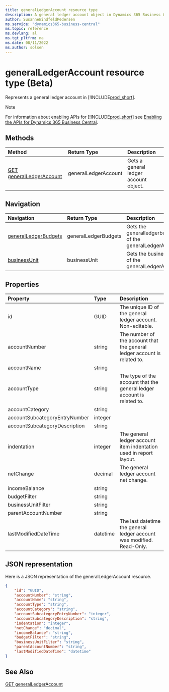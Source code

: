 ```yaml
---
title: generalLedgerAccount resource type
description: A general ledger account object in Dynamics 365 Business Central.
author: SusanneWindfeldPedersen
ms.service: "dynamics365-business-central"
ms.topic: reference
ms.devlang: al
ms.tgt_pltfrm: na
ms.date: 08/11/2022
ms.author: solsen
---
```


# generalLedgerAccount resource type (Beta)

<!-- START>DO_NOT_EDIT -->
<!-- IMPORTANT:Do not edit any of the content between here and the END>DO_NOT_EDIT. -->
Represents a general ledger account in [!INCLUDE[prod_short](../../../includes/prod_short.md)].

> [!NOTE]
> For information about enabling APIs for [!INCLUDE[prod_short](../../../includes/prod_short.md)] see [Enabling the APIs for Dynamics 365 Business Central](../../../api-reference/v2.0/enabling-apis-for-dynamics-nav.md).

## Methods

| Method | Return Type|Description |
|:--------------------|:-----------|:-------------------------|
|[GET generalLedgerAccount](../api/dynamics_generalledgeraccount_get.md)|generalLedgerAccount|Gets a general ledger account object.|


## Navigation

| Navigation |Return Type| Description |
|:----------|:----------|:-----------------|
|[generalLedgerBudgets](dynamics_generalledgerbudgets.md)|generalLedgerBudgets |Gets the generalledgerbudgets of the generalLedgerAccount.|
|[businessUnit](dynamics_businessunit.md)|businessUnit |Gets the businessunit of the generalLedgerAccount.|

## Properties

| Property           | Type   |Description     |
|:-------------------|:-------|:---------------|
|id|GUID|The unique ID of the general ledger account. Non-editable.|
|accountNumber|string|The number of the account that the general ledger account is related to. |
|accountName|string||
|accountType|string|The type of the account that the general ledger account is related to. |
|accountCategory|string||
|accountSubcategoryEntryNumber|integer||
|accountSubcategoryDescription|string||
|indentation|integer|The general ledger account item indentation used in report layout.|
|netChange|decimal|The general ledger account net change. |
|incomeBalance|string||
|budgetFilter|string||
|businessUnitFilter|string||
|parentAccountNumber|string||
|lastModifiedDateTime|datetime|The last datetime the general ledger account was modified. Read-Only.|

## JSON representation

Here is a JSON representation of the generalLedgerAccount resource.


```json
{
    "id": "GUID",
    "accountNumber": "string",
    "accountName": "string",
    "accountType": "string",
    "accountCategory": "string",
    "accountSubcategoryEntryNumber": "integer",
    "accountSubcategoryDescription": "string",
    "indentation": "integer",
    "netChange": "decimal",
    "incomeBalance": "string",
    "budgetFilter": "string",
    "businessUnitFilter": "string",
    "parentAccountNumber": "string",
    "lastModifiedDateTime": "datetime"
}
```
<!-- IMPORTANT: END>DO_NOT_EDIT -->

## See Also
[GET generalLedgerAccount](../api/dynamics_generalledgeraccount_get.md)
